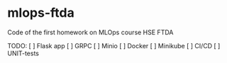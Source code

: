 # mlops-ftda
Code of the first homework on MLOps course HSE FTDA

TODO:
[ ] Flask app
[ ] GRPC
[ ] Minio
[ ] Docker
[ ] Minikube
[ ] CI/CD 
[ ] UNIT-tests